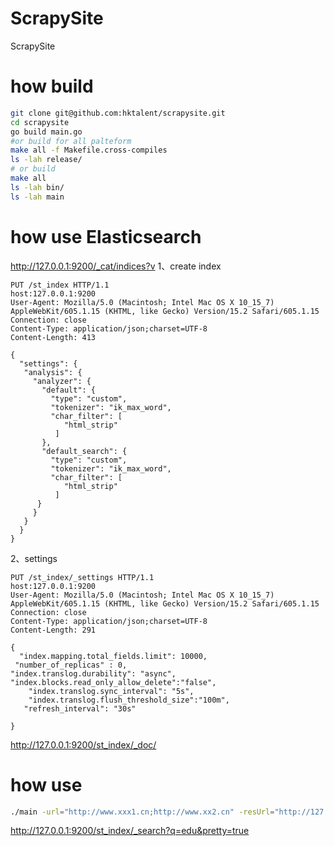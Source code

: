 # ScrapySite
ScrapySite

# how build
```bash
git clone git@github.com:hktalent/scrapysite.git
cd scrapysite
go build main.go
#or build for all palteform
make all -f Makefile.cross-compiles
ls -lah release/
# or build 
make all
ls -lah bin/
ls -lah main
```

# how use Elasticsearch
http://127.0.0.1:9200/_cat/indices?v
1、create index
```
PUT /st_index HTTP/1.1
host:127.0.0.1:9200
User-Agent: Mozilla/5.0 (Macintosh; Intel Mac OS X 10_15_7) AppleWebKit/605.1.15 (KHTML, like Gecko) Version/15.2 Safari/605.1.15
Connection: close
Content-Type: application/json;charset=UTF-8
Content-Length: 413

{
  "settings": {
   "analysis": {
     "analyzer": {
       "default": {
         "type": "custom",
         "tokenizer": "ik_max_word",
         "char_filter": [
            "html_strip"
          ]
       },
       "default_search": {
         "type": "custom",
         "tokenizer": "ik_max_word",
         "char_filter": [
            "html_strip"
          ]
      }
     }
   }
  }
}
```
2、settings
```
PUT /st_index/_settings HTTP/1.1
host:127.0.0.1:9200
User-Agent: Mozilla/5.0 (Macintosh; Intel Mac OS X 10_15_7) AppleWebKit/605.1.15 (KHTML, like Gecko) Version/15.2 Safari/605.1.15
Connection: close
Content-Type: application/json;charset=UTF-8
Content-Length: 291

{
  "index.mapping.total_fields.limit": 10000,
 "number_of_replicas" : 0,
"index.translog.durability": "async",
"index.blocks.read_only_allow_delete":"false",
    "index.translog.sync_interval": "5s",
    "index.translog.flush_threshold_size":"100m",
   "refresh_interval": "30s"

}
```
http://127.0.0.1:9200/st_index/_doc/

# how use
```bash
./main -url="http://www.xxx1.cn;http://www.xx2.cn" -resUrl="http://127.0.0.1:9200/st_index/_doc/"
```
http://127.0.0.1:9200/st_index/_search?q=edu&pretty=true
